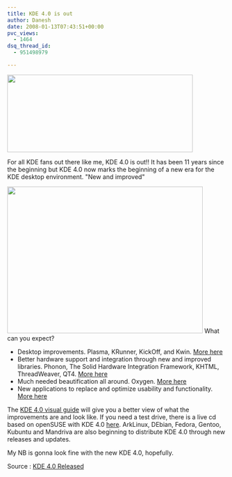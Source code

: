 ```yaml
---
title: KDE 4.0 is out
author: Danesh
date: 2008-01-13T07:43:51+00:00
pvc_views:
  - 1464
dsq_thread_id:
  - 951498979

---
```

<img loading="lazy" src="http://farm3.static.flickr.com/2382/2188278385_11c6736c50.jpg?v=0" height="178" width="427" />

For all KDE fans out there like me, KDE 4.0 is out!! It has been 11 years since the beginning but KDE 4.0 now marks the beginning of a new era for the KDE desktop environment. "New and improved"

<img loading="lazy" src="http://farm3.static.flickr.com/2134/2188335217_2d8f80e93e_o.jpg" height="337" width="450" /> 

<!--more--> What can you expect?

  * Desktop improvements. Plasma, KRunner, KickOff, and Kwin. [More here][1]
  * Better hardware support and integration through new and improved libraries. Phonon, The Solid Hardware Integration Framework, KHTML, ThreadWeaver, QT4. [More here][2]
  * Much needed beautification all around. Oxygen. [More here][3]
  * New applications to replace and optimize usability and functionality. [More here][4]

The [KDE 4.0 visual guide][5] will give you a better view of what the improvements are and look like. If you need a test drive, there is a live cd based on openSUSE with KDE 4.0 [here][6]. ArkLinux, DEbian, Fedora, Gentoo, Kubuntu and Mandriva are also beginning to distribute KDE 4.0 through new releases and updates.

My NB is gonna look fine with the new KDE 4.0, hopefully.

Source : [KDE 4.0 Released][2]

 [1]: http://www.kde.org/announcements/4.0/desktop.php
 [2]: http://www.kde.org/announcements/4.0/
 [3]: http://oxygen-icons.org/
 [4]: http://www.kde.org/announcements/4.0/applications.php
 [5]: http://www.kde.org/announcements/4.0/guide.php
 [6]: http://home.kde.org/~binner/kde-four-live/